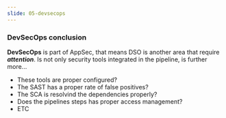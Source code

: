 ```yaml
---
slide: 05-devsecops
---
```


### DevSecOps conclusion

**DevSecOps** is part of AppSec, that means DSO is another area that require ***attention***. Is not only security tools integrated in the pipeline, is further more...

- These tools are proper configured?
- The SAST has a proper rate of false positives?
- The SCA is resolvind the dependencies properly?
- Does the pipelines steps has proper access management?
- ETC